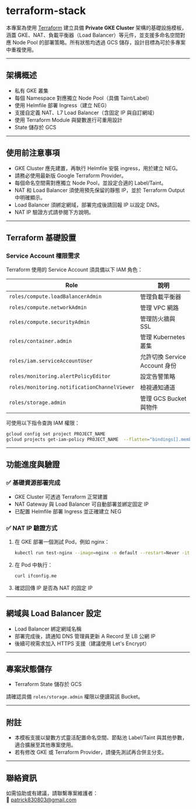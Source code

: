 # terraform-stack

本專案為使用 [Terraform](https://www.terraform.io/) 建立具備 **Private GKE Cluster** 架構的基礎設施模板，涵蓋 GKE、NAT、負載平衡器（Load Balancer）等元件，並支援多命名空間對應 Node Pool 的部署策略。所有狀態均透過 GCS 儲存，設計目標為可於多專案中重複使用。

---

## 架構概述

- 私有 GKE 叢集
- 每個 Namespace 對應獨立 Node Pool（具備 Taint/Label）
- 使用 Helmfile 部署 Ingress（建立 NEG）
- 支援自定義 NAT、L7 Load Balancer（含固定 IP 與自訂網域）
- 使用 Terraform Module 與變數進行可重用設計
- State 儲存於 GCS

---

## 使用前注意事項

- GKE Cluster 應先建置，再執行 Helmfile 安裝 ingress，用於建立 NEG。
- 請務必使用最新版 Google Terraform Provider。
- 每個命名空間需對應獨立 Node Pool，並設定合適的 Label/Taint。
- NAT 和 Load Balancer 須使用預先保留的靜態 IP，並於 Terraform Output 中明確顯示。
- Load Balancer 須綁定網域，部署完成後請回報 IP 以設定 DNS。
- NAT IP 驗證方式請參閱下方說明。

---

## Terraform 基礎設置

### Service Account 權限需求

Terraform 使用的 Service Account 須具備以下 IAM 角色：

| Role | 說明 |
|------|------|
| `roles/compute.loadBalancerAdmin` | 管理負載平衡器 |
| `roles/compute.networkAdmin` | 管理 VPC 網路 |
| `roles/compute.securityAdmin` | 管理防火牆與 SSL |
| `roles/container.admin` | 管理 Kubernetes 叢集 |
| `roles/iam.serviceAccountUser` | 允許切換 Service Account 身份 |
| `roles/monitoring.alertPolicyEditor` | 設定告警策略 |
| `roles/monitoring.notificationChannelViewer` | 檢視通知通道 |
| `roles/storage.admin` | 管理 GCS Bucket 與物件 |

可使用以下指令查詢 IAM 權限：

```bash
gcloud config set project PROJECT_NAME
gcloud projects get-iam-policy PROJECT_NAME  --flatten="bindings[].members" --format='table(bindings.role)' --filter="bindings.members:serviceAccount:SERVICEACCOUNT_NAME"
```

---

## 功能進度與驗證

### ✅ 基礎資源部署完成

- GKE Cluster 可透過 Terraform 正常建置
- NAT Gateway 與 Load Balancer 可自動部署並綁定固定 IP
- 已配置 Helmfile 部署 Ingress 並正確建立 NEG

### ✅ NAT IP 驗證方式

1. 在 GKE 部署一個測試 Pod，例如 nginx：

   ```bash
   kubectl run test-nginx --image=nginx -n default --restart=Never -it --rm -- bash
   ```

2. 在 Pod 中執行：

   ```bash
   curl ifconfig.me
   ```

3. 確認回傳 IP 是否為 NAT 的固定 IP

---

## 網域與 Load Balancer 設定

- Load Balancer 綁定網域名稱
- 部署完成後，請通知 DNS 管理員更新 A Record 至 LB 公網 IP
- 後續可視需求加入 HTTPS 支援（建議使用 Let's Encrypt）

---

## 專案狀態儲存

- Terraform State 儲存於 GCS

請確認具備 `roles/storage.admin` 權限以便讀寫該 Bucket。

---

## 附註

- 本模板支援以變數方式靈活配置命名空間、節點池 Label/Taint 與其他參數，適合擴展至其他專案使用。
- 若有修改 GKE 或 Terraform Provider，請優先測試再合併主分支。

---

## 聯絡資訊

如需協助或有建議，請聯繫專案維護者：  
📧 patrick830803@gmail.com